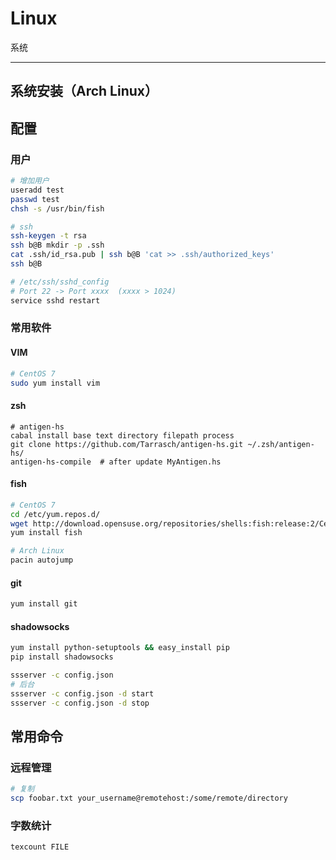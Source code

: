 # Linux

系统

---

## 系统安装（Arch Linux）

## 配置

### 用户

```sh
# 增加用户
useradd test
passwd test
chsh -s /usr/bin/fish

# ssh
ssh-keygen -t rsa
ssh b@B mkdir -p .ssh
cat .ssh/id_rsa.pub | ssh b@B 'cat >> .ssh/authorized_keys'
ssh b@B

# /etc/ssh/sshd_config
# Port 22 -> Port xxxx  (xxxx > 1024)
service sshd restart
```

### 常用软件

#### VIM

```sh
# CentOS 7
sudo yum install vim
```

#### zsh

```
# antigen-hs
cabal install base text directory filepath process
git clone https://github.com/Tarrasch/antigen-hs.git ~/.zsh/antigen-hs/
antigen-hs-compile  # after update MyAntigen.hs
```

#### fish

```sh
# CentOS 7
cd /etc/yum.repos.d/
wget http://download.opensuse.org/repositories/shells:fish:release:2/CentOS_7/shells:fish:release:2.repo
yum install fish

# Arch Linux
pacin autojump
```

#### git

```sh
yum install git
```

#### shadowsocks

```sh
yum install python-setuptools && easy_install pip
pip install shadowsocks

ssserver -c config.json
# 后台
ssserver -c config.json -d start
ssserver -c config.json -d stop
```

## 常用命令

### 远程管理

```sh
# 复制
scp foobar.txt your_username@remotehost:/some/remote/directory
```

### 字数统计

```sh
texcount FILE
```
